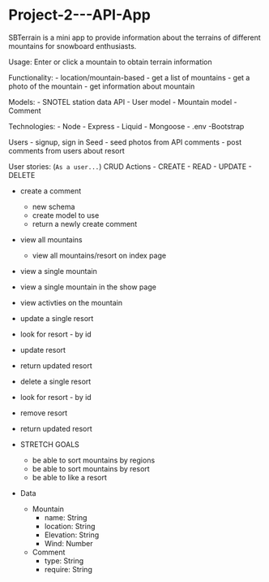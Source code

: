 # Project-2---API-App

SBTerrain is a mini app to provide information about the terrains of different mountains for snowboard enthusiasts. 

Usage: Enter or click a mountain to obtain terrain information

Functionality:
    - location/mountain-based
    - get a list of mountains
    - get a photo of the mountain
    - get information about mountain
    
Models:
    - SNOTEL station data API
    - User model
    - Mountain model
    - Comment

Technologies:
    - Node
    - Express
    - Liquid
    - Mongoose
    - .env
    -Bootstrap

Users - signup, sign in
Seed - seed photos from API
comments - post comments from users about resort

User stories: (`As a user...`)
CRUD Actions - CREATE - READ - UPDATE - DELETE
- create a comment
    - new schema
    - create model to use
    - return a newly create comment
- view all mountains
    - view all mountains/resort on index page
- view a single mountain
 - view a single mountain in the show page
 - view activties on the mountain
- update a single resort
 - look for resort - by id
 - update resort
  - return updated resort
- delete a single resort
 - look for resort - by id
 - remove resort
 - return updated resort

- STRETCH GOALS
    - be able to sort mountains by regions
    - be able to sort mountains by resort
    - be able to like a resort

- Data
    - Mountain
        - name: String
        - location: String
        - Elevation: String
        - Wind: Number
    - Comment
        - type: String
        - require: String
    